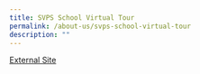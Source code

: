 ```yaml
---
title: SVPS School Virtual Tour
permalink: /about-us/svps-school-virtual-tour
description: ""
---
```

<a href="https://4d.silvrcraft.com/svps360/">External Site</a>